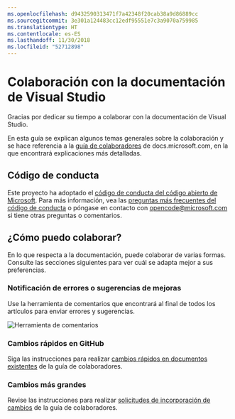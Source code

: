```yaml
---
ms.openlocfilehash: d9432590313471f7a42348f20cab38a9d86889cc
ms.sourcegitcommit: 3e301a124483cc12edf95551e7c3a9070a759985
ms.translationtype: HT
ms.contentlocale: es-ES
ms.lasthandoff: 11/30/2018
ms.locfileid: "52712898"
---
```

# <a name="contribute-to-visual-studio-documentation"></a>Colaboración con la documentación de Visual Studio

Gracias por dedicar su tiempo a colaborar con la documentación de Visual Studio.

En esta guía se explican algunos temas generales sobre la colaboración y se hace referencia a la [guía de colaboradores](https://docs.microsoft.com/contribute) de docs.microsoft.com, en la que encontrará explicaciones más detalladas.

## <a name="code-of-conduct"></a>Código de conducta

Este proyecto ha adoptado el [código de conducta del código abierto de Microsoft](https://opensource.microsoft.com/codeofconduct/). Para más información, vea las [preguntas más frecuentes del código de conducta](https://opensource.microsoft.com/codeofconduct/faq/) o póngase en contacto con [opencode@microsoft.com](mailto:opencode@microsoft.com) si tiene otras preguntas o comentarios.

## <a name="how-can-i-contribute"></a>¿Cómo puedo colaborar?

En lo que respecta a la documentación, puede colaborar de varias formas. Consulte las secciones siguientes para ver cuál se adapta mejor a sus preferencias.

### <a name="report-bugs-or-suggest-enhancements"></a>Notificación de errores o sugerencias de mejoras

Use la herramienta de comentarios que encontrará al final de todos los artículos para enviar errores y sugerencias.

![Herramienta de comentarios](media/feedback-tool.png)

### <a name="quick-edit-in-github"></a>Cambios rápidos en GitHub

Siga las instrucciones para realizar [cambios rápidos en documentos existentes](https://docs.microsoft.com/contribute/#quick-edits-to-existing-documents) de la guía de colaboradores.

### <a name="larger-edits"></a>Cambios más grandes

Revise las instrucciones para realizar [solicitudes de incorporación de cambios](https://docs.microsoft.com/contribute/how-to-write-workflows-major#pull-request-processing) de la guía de colaboradores.